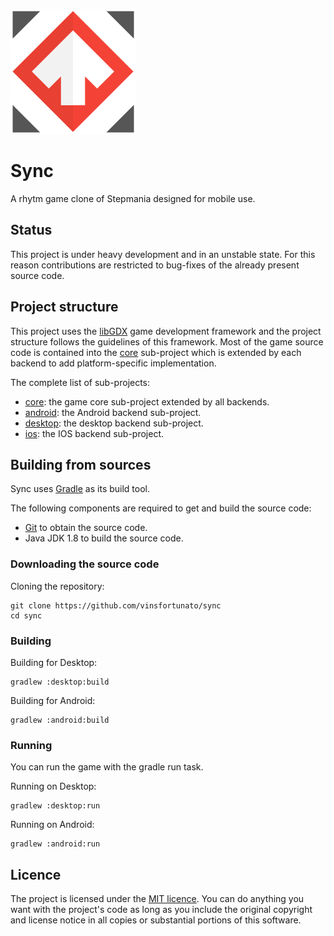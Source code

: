 [![Logo](assets/logo.png)](http://fvcproductions.com)

# Sync

A rhytm game clone of Stepmania designed for mobile use.

## Status

This project is under heavy development and in an unstable state. For this reason contributions are
restricted to bug-fixes of the already present source code.

## Project structure

This project uses the [libGDX](https://libgdx.badlogicgames.com/) game development framework and the project
structure follows the guidelines of this framework. Most of the game source code is contained into the 
[core](core) sub-project which is extended by each backend to add platform-specific implementation. 

The complete list of sub-projects:

- [core](core): the game core sub-project extended by all backends.
- [android](android): the Android backend sub-project.
- [desktop](desktop): the desktop backend sub-project.
- [ios](ios): the IOS backend sub-project.

## Building from sources

Sync uses [Gradle](https://gradle.org/) as its build tool.

The following components are required to get and build the source code:

- [Git](https://git-scm.com/) to obtain the source code.
- Java JDK 1.8 to build the source code.

### Downloading the source code

Cloning the repository:

```shell
git clone https://github.com/vinsfortunato/sync
cd sync
```

### Building 

Building for Desktop:

```shell
gradlew :desktop:build
```

Building for Android:

```shell
gradlew :android:build
```

### Running

You can run the game with the gradle run task.

Running on Desktop:

```shell
gradlew :desktop:run
```

Running on Android:

```shell
gradlew :android:run
```

## Licence
The project is licensed under the [MIT licence](https://opensource.org/licenses/MIT). You can do anything you
want with the project's code as long as you include the original copyright and license notice in all copies 
or substantial portions of this software.